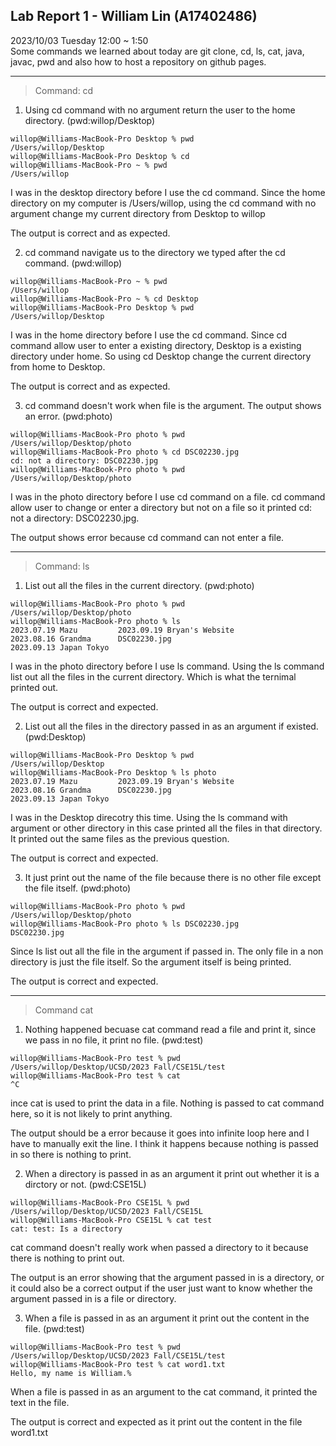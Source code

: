 ## Lab Report 1 - William Lin (A17402486)

2023/10/03 Tuesday 12:00 ~ 1:50  
Some commands we learned about today are git clone, cd, ls, cat, java, javac, pwd and also how to host a repository on github pages. 

---

> Command: cd

1. Using cd command with no argument return the user to the home directory. (pwd:willop/Desktop)
```
willop@Williams-MacBook-Pro Desktop % pwd
/Users/willop/Desktop
willop@Williams-MacBook-Pro Desktop % cd
willop@Williams-MacBook-Pro ~ % pwd
/Users/willop
```
I was in the desktop directory before I use the cd command. Since the home directory on my computer is /Users/willop, using the cd command with no argument change my current directory from Desktop to willop

The output is correct and as expected.

2. cd command navigate us to the directory we typed after the cd command. (pwd:willop)
```
willop@Williams-MacBook-Pro ~ % pwd
/Users/willop
willop@Williams-MacBook-Pro ~ % cd Desktop 
willop@Williams-MacBook-Pro Desktop % pwd
/Users/willop/Desktop
```

I was in the home directory before I use the cd command. Since cd command allow user to enter a existing directory, Desktop is a existing directory under home. So using cd Desktop change the current directory from home to Desktop.

The output is correct and as expected.

3. cd command doesn't work when file is the argument. The output shows an error. (pwd:photo)
```
willop@Williams-MacBook-Pro photo % pwd
/Users/willop/Desktop/photo
willop@Williams-MacBook-Pro photo % cd DSC02230.jpg
cd: not a directory: DSC02230.jpg
willop@Williams-MacBook-Pro photo % pwd
/Users/willop/Desktop/photo
```

I was in the photo directory before I use cd command on a file. cd command allow user to change or enter a directory but not on a file so it printed cd: not a directory: DSC02230.jpg.

The output shows error because cd command can not enter a file. 

---
> Command: ls

1. List out all the files in the current directory. (pwd:photo)
```
willop@Williams-MacBook-Pro photo % pwd
/Users/willop/Desktop/photo
willop@Williams-MacBook-Pro photo % ls
2023.07.19 Mazu			2023.09.19 Bryan's Website
2023.08.16 Grandma		DSC02230.jpg
2023.09.13 Japan Tokyo
```

I was in the photo directory before I use ls command. Using the ls command list out all the files in the current directory. Which is what the ternimal printed out.

The output is correct and expected.

2. List out all the files in the directory passed in as an argument if existed. (pwd:Desktop)
```
willop@Williams-MacBook-Pro Desktop % pwd
/Users/willop/Desktop
willop@Williams-MacBook-Pro Desktop % ls photo 
2023.07.19 Mazu			2023.09.19 Bryan's Website
2023.08.16 Grandma		DSC02230.jpg
2023.09.13 Japan Tokyo
```

I was in the Desktop direcotry this time. Using the ls command with argument or other directory in this case printed all the files in that directory. It printed out the same files as the previous question.

The output is correct and expected.

3. It just print out the name of the file because there is no other file except the file itself. (pwd:photo)
```
willop@Williams-MacBook-Pro photo % pwd
/Users/willop/Desktop/photo
willop@Williams-MacBook-Pro photo % ls DSC02230.jpg 
DSC02230.jpg
```

Since ls list out all the file in the argument if passed in. The only file in a non directory is just the file itself. So the argument itself is being printed.

The output is correct and expected.

---
> Command cat

1. Nothing happened becuase cat command read a file and print it, since we pass in no file, it print no file. (pwd:test)
```
willop@Williams-MacBook-Pro test % pwd
/Users/willop/Desktop/UCSD/2023 Fall/CSE15L/test
willop@Williams-MacBook-Pro test % cat
^C
```

ince cat is used to print the data in a file. Nothing is passed to cat command here, so it is not likely to print anything.

The output should be a error because it goes into infinite loop here and I have to manually exit the line. I think it happens because nothing is passed in so there is nothing to print. 

2. When a directory is passed in as an argument it print out whether it is a dirctory or not. (pwd:CSE15L)
```
willop@Williams-MacBook-Pro CSE15L % pwd
/Users/willop/Desktop/UCSD/2023 Fall/CSE15L
willop@Williams-MacBook-Pro CSE15L % cat test
cat: test: Is a directory
```

cat command doesn't really work when passed a directory to it because there is nothing to print out.

The output is an error showing that the argument passed in is a directory, or it could also be a correct output if the user just want to know whether the argument passed in is a file or directory. 

3. When a file is passed in as an argument it print out the content in the file. (pwd:test)
```
willop@Williams-MacBook-Pro test % pwd
/Users/willop/Desktop/UCSD/2023 Fall/CSE15L/test
willop@Williams-MacBook-Pro test % cat word1.txt 
Hello, my name is William.%   
```

When a file is passed in as an argument to the cat command, it printed the text in the file. 

The output is correct and expected as it print out the content in the file word1.txt
